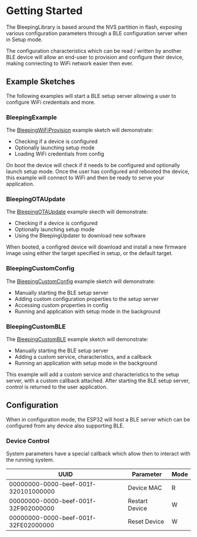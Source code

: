 # Getting Started

The BleepingLibrary is based around the NVS partition in flash, exposing various configuration parameters through a BLE configuration server when in Setup mode.

The configuration characteristics which can be read / written by another BLE device will allow an end-user to provision and configure their device, making connecting to WiFi network easier then ever.

## Example Sketches

The following examples will start a BLE setup server allowing a user to configure WiFi credentials and more.

### BleepingExample

The [BleepingWiFiProvision](examples/BleepingWiFiProvision/BleepingWiFiProvision.ino) example sketch will demonstrate:

- Checking if a device is configured
- Optionally launching setup mode
- Loading WiFi credentials from config

On boot the device will check if it needs to be configured and optionally launch setup mode. Once the user has configured and rebooted the device, this example will connect to WiFi and then be ready to serve your application.

### BleepingOTAUpdate

The [BleepingOTAUpdate](examples/BleepingOTAUpdate/BleepingOTAUpdate.ino) example skecth will demonstrate:

- Checking if a device is configured
- Optionally launching setup mode
- Using the BleepingUpdater to download new software

When booted, a configred device will download and install a new firmware image using either the target specified in setup, or the default target.

### BleepingCustomConfig

The [BleepingCustomConfig](examples/BleepingCustomConfig/BleepingCustomConfig.ino) example sketch will demonstrate:

- Manually starting the BLE setup server
- Adding custom configuration properties to the setup server
- Accessing custom properties in config
- Running and application with setup mode in the background

### BleepingCustomBLE

The [BleepingCustomBLE](examples/BleepingCustomBLE/BleepingCustomBLE.ino) example sketch will demonstrate:

- Manually starting the BLE setup server
- Adding a custom service, characteristics, and a callback
- Running an application with setup mode in the background

This example will add a custom service and characteristics to the setup server, with a custom callback attached. After starting the BLE setup server, control is returned to the user application.

## Configuration

When in configuration mode, the ESP32 will host a BLE server which can be configured from any device also supporting BLE.

### Device Control

System parameters have a special callback which allow then to interact with the running system.

UUID|Parameter|Mode
---|---|---
00000000-0000-beef-001f-320101000000|Device MAC|R
00000000-0000-beef-001f-32F902000000|Restart Device|W
00000000-0000-beef-001f-32FE02000000|Reset Device|W

